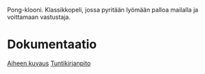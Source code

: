 Pong-klooni. Klassikkopeli, jossa pyritään lyömään palloa mailalla ja voittamaan vastustaja.



# Dokumentaatio
[Aiheen kuvaus](dokumentaatio/aiheenkuvausJaMääritelmä.md)
[Tuntikirjanpito](dokumentaatio/tuntikirjanpito.md)
